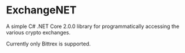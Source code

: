 # ExchangeNET

A simple C# .NET Core 2.0.0 library for programmatically accessing the various crypto exchanges.

Currently only Bittrex is supported.
